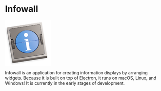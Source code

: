
# Infowall
<img align="center" width="150"
     alt="Infowall icon" src="./resources/icons/512x512.png">

Infowall is an application for creating information displays by arranging widgets. Because it is built on top of [Electron](https://github.com/electron/electron), it runs on macOS, Linux, and Windows! It is currently in the early stages of development.
